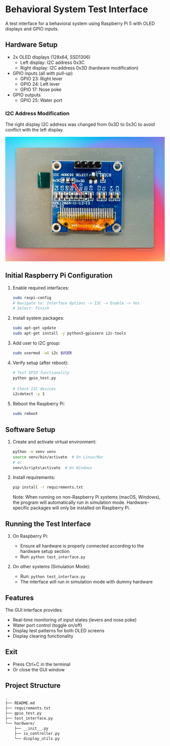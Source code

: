 # Behavioral System Test Interface

A test interface for a behavioral system using Raspberry Pi 5 with OLED displays and GPIO inputs.

## Hardware Setup

- 2x OLED displays (128x64, SSD1306)
  - Left display: I2C address 0x3C
  - Right display: I2C address 0x3D (hardware modification)
- GPIO inputs (all with pull-up)
  - GPIO 23: Right lever
  - GPIO 24: Left lever
  - GPIO 17: Nose poke
- GPIO outputs
  - GPIO 25: Water port

### I2C Address Modification

The right display I2C address was changed from 0x3D to 0x3C to avoid conflict with the left display.

![I2C Address Modification](./static/i2c_addr.png)

## Initial Raspberry Pi Configuration

1. Enable required interfaces:
   ```bash
   sudo raspi-config
   # Navigate to: Interface Options -> I2C -> Enable -> Yes
   # Select: Finish
   ```

2. Install system packages:
   ```bash
   sudo apt-get update
   sudo apt-get install -y python3-gpiozero i2c-tools
   ```

3. Add user to I2C group:
   ```bash
   sudo usermod -aG i2c $USER
   ```

4. Verify setup (after reboot):
   ```bash
   # Test GPIO functionality
   python gpio_test.py
   
   # Check I2C devices
   i2cdetect -y 1
   ```

5. Reboot the Raspberry Pi:
   ```bash
   sudo reboot
   ```

## Software Setup

1. Create and activate virtual environment:
   ```bash
   python -m venv venv
   source venv/bin/activate  # On Linux/Mac
   # or
   venv\Scripts\activate  # On Windows
   ```

2. Install requirements:
   ```bash
   pip install -r requirements.txt
   ```

   Note: When running on non-Raspberry Pi systems (macOS, Windows), the program will automatically run in simulation mode. Hardware-specific packages will only be installed on Raspberry Pi.

## Running the Test Interface

1. On Raspberry Pi:
   - Ensure all hardware is properly connected according to the hardware setup section
   - Run: `python test_interface.py`

2. On other systems (Simulation Mode):
   - Run: `python test_interface.py`
   - The interface will run in simulation mode with dummy hardware

## Features

The GUI interface provides:
- Real-time monitoring of input states (levers and nose poke)
- Water port control (toggle on/off)
- Display test patterns for both OLED screens
- Display clearing functionality

## Exit

- Press Ctrl+C in the terminal
- Or close the GUI window

## Project Structure
```
.
├── README.md
├── requirements.txt
├── gpio_test.py
├── test_interface.py
└── hardware/
    ├── __init__.py
    ├── io_controller.py
    └── display_utils.py
```